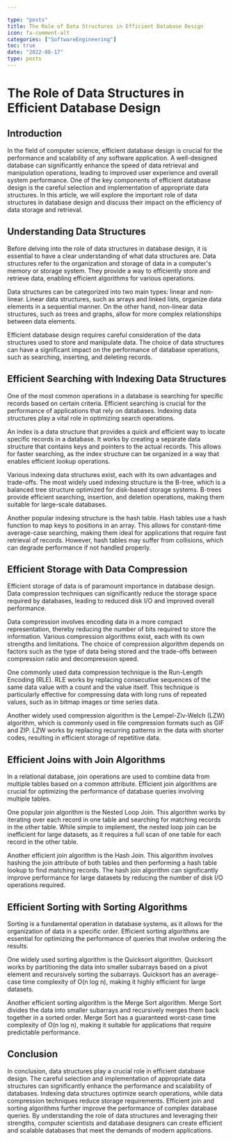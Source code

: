 ```yaml
---

type: "posts"
title: The Role of Data Structures in Efficient Database Design
icon: fa-comment-alt
categories: ["SoftwareEngineering"]
toc: true
date: "2022-08-17"
type: posts
---
```





# The Role of Data Structures in Efficient Database Design

## Introduction

In the field of computer science, efficient database design is crucial for the performance and scalability of any software application. A well-designed database can significantly enhance the speed of data retrieval and manipulation operations, leading to improved user experience and overall system performance. One of the key components of efficient database design is the careful selection and implementation of appropriate data structures. In this article, we will explore the important role of data structures in database design and discuss their impact on the efficiency of data storage and retrieval.

## Understanding Data Structures

Before delving into the role of data structures in database design, it is essential to have a clear understanding of what data structures are. Data structures refer to the organization and storage of data in a computer's memory or storage system. They provide a way to efficiently store and retrieve data, enabling efficient algorithms for various operations.

Data structures can be categorized into two main types: linear and non-linear. Linear data structures, such as arrays and linked lists, organize data elements in a sequential manner. On the other hand, non-linear data structures, such as trees and graphs, allow for more complex relationships between data elements.

Efficient database design requires careful consideration of the data structures used to store and manipulate data. The choice of data structures can have a significant impact on the performance of database operations, such as searching, inserting, and deleting records.

## Efficient Searching with Indexing Data Structures

One of the most common operations in a database is searching for specific records based on certain criteria. Efficient searching is crucial for the performance of applications that rely on databases. Indexing data structures play a vital role in optimizing search operations.

An index is a data structure that provides a quick and efficient way to locate specific records in a database. It works by creating a separate data structure that contains keys and pointers to the actual records. This allows for faster searching, as the index structure can be organized in a way that enables efficient lookup operations.

Various indexing data structures exist, each with its own advantages and trade-offs. The most widely used indexing structure is the B-tree, which is a balanced tree structure optimized for disk-based storage systems. B-trees provide efficient searching, insertion, and deletion operations, making them suitable for large-scale databases.

Another popular indexing structure is the hash table. Hash tables use a hash function to map keys to positions in an array. This allows for constant-time average-case searching, making them ideal for applications that require fast retrieval of records. However, hash tables may suffer from collisions, which can degrade performance if not handled properly.

## Efficient Storage with Data Compression

Efficient storage of data is of paramount importance in database design. Data compression techniques can significantly reduce the storage space required by databases, leading to reduced disk I/O and improved overall performance.

Data compression involves encoding data in a more compact representation, thereby reducing the number of bits required to store the information. Various compression algorithms exist, each with its own strengths and limitations. The choice of compression algorithm depends on factors such as the type of data being stored and the trade-offs between compression ratio and decompression speed.

One commonly used data compression technique is the Run-Length Encoding (RLE). RLE works by replacing consecutive sequences of the same data value with a count and the value itself. This technique is particularly effective for compressing data with long runs of repeated values, such as in bitmap images or time series data.

Another widely used compression algorithm is the Lempel-Ziv-Welch (LZW) algorithm, which is commonly used in file compression formats such as GIF and ZIP. LZW works by replacing recurring patterns in the data with shorter codes, resulting in efficient storage of repetitive data.

## Efficient Joins with Join Algorithms

In a relational database, join operations are used to combine data from multiple tables based on a common attribute. Efficient join algorithms are crucial for optimizing the performance of database queries involving multiple tables.

One popular join algorithm is the Nested Loop Join. This algorithm works by iterating over each record in one table and searching for matching records in the other table. While simple to implement, the nested loop join can be inefficient for large datasets, as it requires a full scan of one table for each record in the other table.

Another efficient join algorithm is the Hash Join. This algorithm involves hashing the join attribute of both tables and then performing a hash table lookup to find matching records. The hash join algorithm can significantly improve performance for large datasets by reducing the number of disk I/O operations required.

## Efficient Sorting with Sorting Algorithms

Sorting is a fundamental operation in database systems, as it allows for the organization of data in a specific order. Efficient sorting algorithms are essential for optimizing the performance of queries that involve ordering the results.

One widely used sorting algorithm is the Quicksort algorithm. Quicksort works by partitioning the data into smaller subarrays based on a pivot element and recursively sorting the subarrays. Quicksort has an average-case time complexity of O(n log n), making it highly efficient for large datasets.

Another efficient sorting algorithm is the Merge Sort algorithm. Merge Sort divides the data into smaller subarrays and recursively merges them back together in a sorted order. Merge Sort has a guaranteed worst-case time complexity of O(n log n), making it suitable for applications that require predictable performance.

## Conclusion

In conclusion, data structures play a crucial role in efficient database design. The careful selection and implementation of appropriate data structures can significantly enhance the performance and scalability of databases. Indexing data structures optimize search operations, while data compression techniques reduce storage requirements. Efficient join and sorting algorithms further improve the performance of complex database queries. By understanding the role of data structures and leveraging their strengths, computer scientists and database designers can create efficient and scalable databases that meet the demands of modern applications.